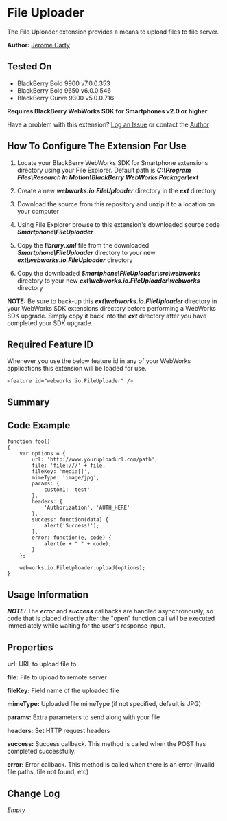 # File Uploader
The File Uploader extension provides a means to upload files to file server. 

**Author:** [Jerome Carty](https://github.com/jcarty)

## Tested On

* BlackBerry Bold 9900 v7.0.0.353
* BlackBerry Bold 9650 v6.0.0.546
* BlackBerry Curve 9300 v5.0.0.716

**Requires BlackBerry WebWorks SDK for Smartphones v2.0 or higher**

Have a problem with this extension?  [Log an Issue](https://github.com/blackberry/WebWorks-Community-APIs/issues) or contact the [Author](https://github.com/jcarty)

## How To Configure The Extension For Use

1. Locate your BlackBerry WebWorks SDK for Smartphone extensions directory using your File Explorer.  Default path is _**C:\Program Files\Research In Motion\BlackBerry WebWorks Packager\ext**_

2. Create a new _**webworks.io.FileUploader**_ directory in the _**ext**_ directory

3. Download the source from this repository and unzip it to a location on your computer

4. Using File Explorer browse to this extension's downloaded source code _**Smartphone\FileUploader**_

5. Copy the _**library.xml**_ file from the downloaded _**Smartphone\FileUploader**_ directory to your new _**ext\webworks.io.FileUploader**_ directory

6. Copy the downloaded _**Smartphone\FileUploader\src\webworks**_ directory to your new _**ext\webworks.io.FileUploader\webworks**_ directory

**NOTE:** Be sure to back-up this _**ext\webworks.io.FileUploader**_ directory in your WebWorks SDK extensions directory before performing a WebWorks SDK upgrade. Simply copy it back into the _**ext**_ directory after you have completed your SDK upgrade.

## Required Feature ID
Whenever you use the below feature id in any of your WebWorks applications this extension will be loaded for use.

    <feature id="webworks.io.FileUploader" />

## Summary


## Code Example

    function foo()
    {
        var options = {
			url: 'http://www.youruploadurl.com/path',
			file: 'file:///' + file,
			fileKey: 'media[]',
			mimeType: 'image/jpg',
			params: {
				custom1: 'test'
			},
			headers: {
				'Authorization', 'AUTH_HERE'
			},
			success: function(data) {
				alert('Success!');
			},
			error: function(e, code) {
				alert(e + " " + code);
			}
		};
		
		webworks.io.FileUploader.upload(options);
    }

## Usage Information

_**NOTE:**_ The _**error**_ and _**success**_ callbacks are handled asynchronously, so code that is placed directly after
the "open" function call will be executed immediately while waiting for the user's 
response input.

## Properties
**url:**
URL to upload file to

**file:**
File to upload to remote server

**fileKey:**
Field name of the uploaded file

**mimeType:**
Uploaded file mimeType (if not specified, default is JPG)

**params:**
Extra parameters to send along with your file

**headers:**
Set HTTP request headers

**success:**
Success callback. This method is called when the POST has completed successfully.

**error:**
Error callback. This method is called when there is an error (invalid file paths, file not found, etc)

## Change Log
_Empty_